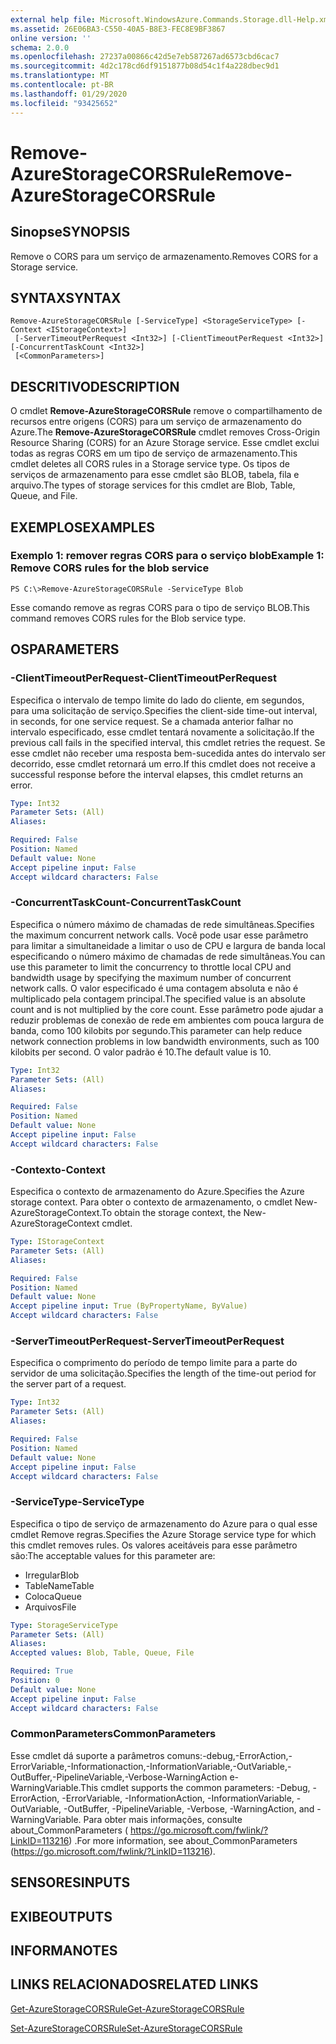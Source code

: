 ```yaml
---
external help file: Microsoft.WindowsAzure.Commands.Storage.dll-Help.xml
ms.assetid: 26E06BA3-C550-40A5-B8E3-FEC8E9BF3867
online version: ''
schema: 2.0.0
ms.openlocfilehash: 27237a00866c42d5e7eb587267ad6573cbd6cac7
ms.sourcegitcommit: 4d2c178cd6df9151877b08d54c1f4a228dbec9d1
ms.translationtype: MT
ms.contentlocale: pt-BR
ms.lasthandoff: 01/29/2020
ms.locfileid: "93425652"
---
```

# <span data-ttu-id="f06b8-101">Remove-AzureStorageCORSRule</span><span class="sxs-lookup"><span data-stu-id="f06b8-101">Remove-AzureStorageCORSRule</span></span>

## <span data-ttu-id="f06b8-102">Sinopse</span><span class="sxs-lookup"><span data-stu-id="f06b8-102">SYNOPSIS</span></span>
<span data-ttu-id="f06b8-103">Remove o CORS para um serviço de armazenamento.</span><span class="sxs-lookup"><span data-stu-id="f06b8-103">Removes CORS for a Storage service.</span></span>

## <span data-ttu-id="f06b8-104">SYNTAX</span><span class="sxs-lookup"><span data-stu-id="f06b8-104">SYNTAX</span></span>

```
Remove-AzureStorageCORSRule [-ServiceType] <StorageServiceType> [-Context <IStorageContext>]
 [-ServerTimeoutPerRequest <Int32>] [-ClientTimeoutPerRequest <Int32>] [-ConcurrentTaskCount <Int32>]
 [<CommonParameters>]
```

## <span data-ttu-id="f06b8-105">DESCRITIVO</span><span class="sxs-lookup"><span data-stu-id="f06b8-105">DESCRIPTION</span></span>
<span data-ttu-id="f06b8-106">O cmdlet **Remove-AzureStorageCORSRule** remove o compartilhamento de recursos entre origens (CORS) para um serviço de armazenamento do Azure.</span><span class="sxs-lookup"><span data-stu-id="f06b8-106">The **Remove-AzureStorageCORSRule** cmdlet removes Cross-Origin Resource Sharing (CORS) for an Azure Storage service.</span></span>
<span data-ttu-id="f06b8-107">Esse cmdlet exclui todas as regras CORS em um tipo de serviço de armazenamento.</span><span class="sxs-lookup"><span data-stu-id="f06b8-107">This cmdlet deletes all CORS rules in a Storage service type.</span></span>
<span data-ttu-id="f06b8-108">Os tipos de serviços de armazenamento para esse cmdlet são BLOB, tabela, fila e arquivo.</span><span class="sxs-lookup"><span data-stu-id="f06b8-108">The types of storage services for this cmdlet are Blob, Table, Queue, and File.</span></span>

## <span data-ttu-id="f06b8-109">EXEMPLOS</span><span class="sxs-lookup"><span data-stu-id="f06b8-109">EXAMPLES</span></span>

### <span data-ttu-id="f06b8-110">Exemplo 1: remover regras CORS para o serviço blob</span><span class="sxs-lookup"><span data-stu-id="f06b8-110">Example 1: Remove CORS rules for the blob service</span></span>
```
PS C:\>Remove-AzureStorageCORSRule -ServiceType Blob
```

<span data-ttu-id="f06b8-111">Esse comando remove as regras CORS para o tipo de serviço BLOB.</span><span class="sxs-lookup"><span data-stu-id="f06b8-111">This command removes CORS rules for the Blob service type.</span></span>

## <span data-ttu-id="f06b8-112">OS</span><span class="sxs-lookup"><span data-stu-id="f06b8-112">PARAMETERS</span></span>

### <span data-ttu-id="f06b8-113">-ClientTimeoutPerRequest</span><span class="sxs-lookup"><span data-stu-id="f06b8-113">-ClientTimeoutPerRequest</span></span>
<span data-ttu-id="f06b8-114">Especifica o intervalo de tempo limite do lado do cliente, em segundos, para uma solicitação de serviço.</span><span class="sxs-lookup"><span data-stu-id="f06b8-114">Specifies the client-side time-out interval, in seconds, for one service request.</span></span>
<span data-ttu-id="f06b8-115">Se a chamada anterior falhar no intervalo especificado, esse cmdlet tentará novamente a solicitação.</span><span class="sxs-lookup"><span data-stu-id="f06b8-115">If the previous call fails in the specified interval, this cmdlet retries the request.</span></span>
<span data-ttu-id="f06b8-116">Se esse cmdlet não receber uma resposta bem-sucedida antes do intervalo ser decorrido, esse cmdlet retornará um erro.</span><span class="sxs-lookup"><span data-stu-id="f06b8-116">If this cmdlet does not receive a successful response before the interval elapses, this cmdlet returns an error.</span></span>

```yaml
Type: Int32
Parameter Sets: (All)
Aliases: 

Required: False
Position: Named
Default value: None
Accept pipeline input: False
Accept wildcard characters: False
```

### <span data-ttu-id="f06b8-117">-ConcurrentTaskCount</span><span class="sxs-lookup"><span data-stu-id="f06b8-117">-ConcurrentTaskCount</span></span>
<span data-ttu-id="f06b8-118">Especifica o número máximo de chamadas de rede simultâneas.</span><span class="sxs-lookup"><span data-stu-id="f06b8-118">Specifies the maximum concurrent network calls.</span></span>
<span data-ttu-id="f06b8-119">Você pode usar esse parâmetro para limitar a simultaneidade a limitar o uso de CPU e largura de banda local especificando o número máximo de chamadas de rede simultâneas.</span><span class="sxs-lookup"><span data-stu-id="f06b8-119">You can use this parameter to limit the concurrency to throttle local CPU and bandwidth usage by specifying the maximum number of concurrent network calls.</span></span>
<span data-ttu-id="f06b8-120">O valor especificado é uma contagem absoluta e não é multiplicado pela contagem principal.</span><span class="sxs-lookup"><span data-stu-id="f06b8-120">The specified value is an absolute count and is not multiplied by the core count.</span></span>
<span data-ttu-id="f06b8-121">Esse parâmetro pode ajudar a reduzir problemas de conexão de rede em ambientes com pouca largura de banda, como 100 kilobits por segundo.</span><span class="sxs-lookup"><span data-stu-id="f06b8-121">This parameter can help reduce network connection problems in low bandwidth environments, such as 100 kilobits per second.</span></span>
<span data-ttu-id="f06b8-122">O valor padrão é 10.</span><span class="sxs-lookup"><span data-stu-id="f06b8-122">The default value is 10.</span></span>

```yaml
Type: Int32
Parameter Sets: (All)
Aliases: 

Required: False
Position: Named
Default value: None
Accept pipeline input: False
Accept wildcard characters: False
```

### <span data-ttu-id="f06b8-123">-Contexto</span><span class="sxs-lookup"><span data-stu-id="f06b8-123">-Context</span></span>
<span data-ttu-id="f06b8-124">Especifica o contexto de armazenamento do Azure.</span><span class="sxs-lookup"><span data-stu-id="f06b8-124">Specifies the Azure storage context.</span></span>
<span data-ttu-id="f06b8-125">Para obter o contexto de armazenamento, o cmdlet New-AzureStorageContext.</span><span class="sxs-lookup"><span data-stu-id="f06b8-125">To obtain the storage context, the New-AzureStorageContext cmdlet.</span></span>

```yaml
Type: IStorageContext
Parameter Sets: (All)
Aliases: 

Required: False
Position: Named
Default value: None
Accept pipeline input: True (ByPropertyName, ByValue)
Accept wildcard characters: False
```

### <span data-ttu-id="f06b8-126">-ServerTimeoutPerRequest</span><span class="sxs-lookup"><span data-stu-id="f06b8-126">-ServerTimeoutPerRequest</span></span>
<span data-ttu-id="f06b8-127">Especifica o comprimento do período de tempo limite para a parte do servidor de uma solicitação.</span><span class="sxs-lookup"><span data-stu-id="f06b8-127">Specifies the length of the time-out period for the server part of a request.</span></span>

```yaml
Type: Int32
Parameter Sets: (All)
Aliases: 

Required: False
Position: Named
Default value: None
Accept pipeline input: False
Accept wildcard characters: False
```

### <span data-ttu-id="f06b8-128">-ServiceType</span><span class="sxs-lookup"><span data-stu-id="f06b8-128">-ServiceType</span></span>
<span data-ttu-id="f06b8-129">Especifica o tipo de serviço de armazenamento do Azure para o qual esse cmdlet Remove regras.</span><span class="sxs-lookup"><span data-stu-id="f06b8-129">Specifies the Azure Storage service type for which this cmdlet removes rules.</span></span>
<span data-ttu-id="f06b8-130">Os valores aceitáveis para esse parâmetro são:</span><span class="sxs-lookup"><span data-stu-id="f06b8-130">The acceptable values for this parameter are:</span></span>

- <span data-ttu-id="f06b8-131">Irregular</span><span class="sxs-lookup"><span data-stu-id="f06b8-131">Blob</span></span> 
- <span data-ttu-id="f06b8-132">TableName</span><span class="sxs-lookup"><span data-stu-id="f06b8-132">Table</span></span> 
- <span data-ttu-id="f06b8-133">Coloca</span><span class="sxs-lookup"><span data-stu-id="f06b8-133">Queue</span></span> 
- <span data-ttu-id="f06b8-134">Arquivos</span><span class="sxs-lookup"><span data-stu-id="f06b8-134">File</span></span>

```yaml
Type: StorageServiceType
Parameter Sets: (All)
Aliases: 
Accepted values: Blob, Table, Queue, File

Required: True
Position: 0
Default value: None
Accept pipeline input: False
Accept wildcard characters: False
```

### <span data-ttu-id="f06b8-135">CommonParameters</span><span class="sxs-lookup"><span data-stu-id="f06b8-135">CommonParameters</span></span>
<span data-ttu-id="f06b8-136">Esse cmdlet dá suporte a parâmetros comuns:-debug,-ErrorAction,-ErrorVariable,-Informationaction,-InformationVariable,-OutVariable,-OutBuffer,-PipelineVariable,-Verbose-WarningAction e-WarningVariable.</span><span class="sxs-lookup"><span data-stu-id="f06b8-136">This cmdlet supports the common parameters: -Debug, -ErrorAction, -ErrorVariable, -InformationAction, -InformationVariable, -OutVariable, -OutBuffer, -PipelineVariable, -Verbose, -WarningAction, and -WarningVariable.</span></span> <span data-ttu-id="f06b8-137">Para obter mais informações, consulte about_CommonParameters ( https://go.microsoft.com/fwlink/?LinkID=113216) .</span><span class="sxs-lookup"><span data-stu-id="f06b8-137">For more information, see about_CommonParameters (https://go.microsoft.com/fwlink/?LinkID=113216).</span></span>

## <span data-ttu-id="f06b8-138">SENSORES</span><span class="sxs-lookup"><span data-stu-id="f06b8-138">INPUTS</span></span>

## <span data-ttu-id="f06b8-139">EXIBE</span><span class="sxs-lookup"><span data-stu-id="f06b8-139">OUTPUTS</span></span>

## <span data-ttu-id="f06b8-140">INFORMA</span><span class="sxs-lookup"><span data-stu-id="f06b8-140">NOTES</span></span>

## <span data-ttu-id="f06b8-141">LINKS RELACIONADOS</span><span class="sxs-lookup"><span data-stu-id="f06b8-141">RELATED LINKS</span></span>

[<span data-ttu-id="f06b8-142">Get-AzureStorageCORSRule</span><span class="sxs-lookup"><span data-stu-id="f06b8-142">Get-AzureStorageCORSRule</span></span>](./Get-AzureStorageCORSRule.md)

[<span data-ttu-id="f06b8-143">Set-AzureStorageCORSRule</span><span class="sxs-lookup"><span data-stu-id="f06b8-143">Set-AzureStorageCORSRule</span></span>](./Set-AzureStorageCORSRule.md)


